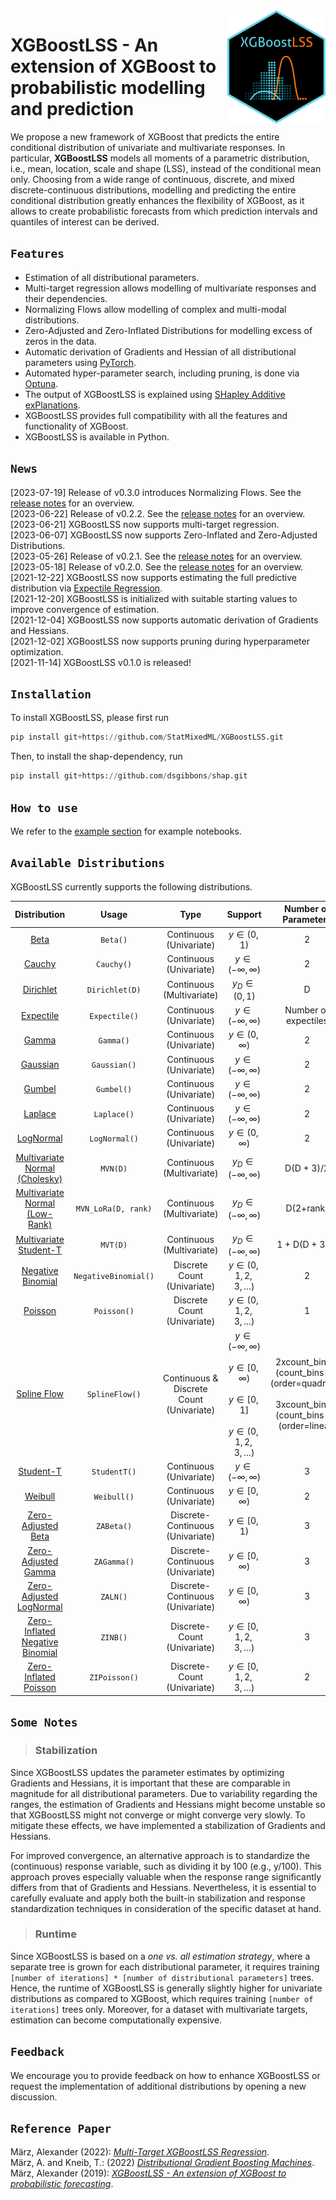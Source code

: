 <img align="right" width="156.5223" height="181.3" src="XGBoostLSS_inv.png">

# XGBoostLSS - An extension of XGBoost to probabilistic modelling and prediction
We propose a new framework of XGBoost that predicts the entire conditional distribution of univariate and multivariate responses. In particular, **XGBoostLSS** models all moments of a parametric distribution, i.e., mean, location, scale and shape (LSS), instead of the conditional mean only. Choosing from a wide range of continuous, discrete, and mixed discrete-continuous distributions, modelling and predicting the entire conditional distribution greatly enhances the flexibility of XGBoost, as it allows to create probabilistic forecasts from which prediction intervals and quantiles of interest can be derived.

## `Features`
- Estimation of all distributional parameters. <br/>
- Multi-target regression allows modelling of multivariate responses and their dependencies. <br/>
- Normalizing Flows allow modelling of complex and multi-modal distributions. <br/>
- Zero-Adjusted and Zero-Inflated Distributions for modelling excess of zeros in the data. <br/>
- Automatic derivation of Gradients and Hessian of all distributional parameters using [PyTorch](https://pytorch.org/docs/stable/autograd.html). <br/>
- Automated hyper-parameter search, including pruning, is done via [Optuna](https://optuna.org/). <br/>
- The output of XGBoostLSS is explained using [SHapley Additive exPlanations](https://github.com/dsgibbons/shap). <br/>
- XGBoostLSS provides full compatibility with all the features and functionality of XGBoost. <br/>
- XGBoostLSS is available in Python. <br/>

## `News`
[2023-07-19] Release of v0.3.0 introduces Normalizing Flows. See the [release notes](https://github.com/StatMixedML/XGBoostLSS/releases) for an overview. <br/>
[2023-06-22] Release of v0.2.2. See the [release notes](https://github.com/StatMixedML/XGBoostLSS/releases) for an overview. <br/>
[2023-06-21] XGBoostLSS now supports multi-target regression. <br/>
[2023-06-07] XGBoostLSS now supports Zero-Inflated and Zero-Adjusted Distributions. <br/>
[2023-05-26] Release of v0.2.1. See the [release notes](https://github.com/StatMixedML/XGBoostLSS/releases) for an overview. <br/>
[2023-05-18] Release of v0.2.0. See the [release notes](https://github.com/StatMixedML/XGBoostLSS/releases) for an overview. <br/>
[2021-12-22] XGBoostLSS now supports estimating the full predictive distribution via [Expectile Regression](https://epub.ub.uni-muenchen.de/31542/1/1471082x14561155.pdf). <br/>
[2021-12-20] XGBoostLSS is initialized with suitable starting values to improve convergence of estimation. <br/>
[2021-12-04] XGBoostLSS now supports automatic derivation of Gradients and Hessians. <br/>
[2021-12-02] XGBoostLSS now supports pruning during hyperparameter optimization. <br/>
[2021-11-14] XGBoostLSS v0.1.0 is released!

## `Installation`
To install XGBoostLSS, please first run
```python
pip install git+https://github.com/StatMixedML/XGBoostLSS.git
```
Then, to install the shap-dependency, run
```python
pip install git+https://github.com/dsgibbons/shap.git
```

## `How to use`
We refer to the [example section](https://github.com/StatMixedML/XGBoostLSS/tree/master/examples) for example notebooks.

## `Available Distributions`
XGBoostLSS currently supports the following distributions.

| Distribution                                                                                                                         |   Usage                   |Type                                        | Support                         | Number of Parameters            |
| :----------------------------------------------------------------------------------------------------------------------------------: |:------------------------: |:-------------------------------------:     | :-----------------------------: | :-----------------------------: | 
| [Beta](https://pytorch.org/docs/stable/distributions.html#beta)                                                                      | `Beta()`                  | Continuous <br /> (Univariate)             | $y \in (0, 1)$                  | 2                               |
| [Cauchy](https://pytorch.org/docs/stable/distributions.html#cauchy)                                                                  | `Cauchy()`                | Continuous <br /> (Univariate)             | $y \in (-\infty,\infty)$        | 2                               |
| [Dirichlet](https://pytorch.org/docs/stable/distributions.html#dirichlet)                                                            | `Dirichlet(D)`            | Continuous <br /> (Multivariate)           | $y_{D} \in (0, 1)$              | D                               |
| [Expectile](https://epub.ub.uni-muenchen.de/31542/1/1471082x14561155.pdf)                                                            | `Expectile()`             | Continuous <br /> (Univariate)             | $y \in (-\infty,\infty)$        | Number of expectiles            |
| [Gamma](https://pytorch.org/docs/stable/distributions.html#gamma)                                                                    | `Gamma()`                 | Continuous <br /> (Univariate)             | $y \in (0, \infty)$             | 2                               |
| [Gaussian](https://pytorch.org/docs/stable/distributions.html#normal)                                                                | `Gaussian()`              | Continuous <br /> (Univariate)             | $y \in (-\infty,\infty)$        | 2                               |
| [Gumbel](https://pytorch.org/docs/stable/distributions.html#gumbel)                                                                  | `Gumbel()`                | Continuous <br /> (Univariate)             | $y \in (-\infty,\infty)$        | 2                               |
| [Laplace](https://pytorch.org/docs/stable/distributions.html#laplace)                                                                | `Laplace()`               | Continuous <br /> (Univariate)             | $y \in (-\infty,\infty)$        | 2                               |
| [LogNormal](https://pytorch.org/docs/stable/distributions.html#lognormal)                                                            | `LogNormal()`             | Continuous <br /> (Univariate)             | $y \in (0,\infty)$              | 2                               |
| [Multivariate Normal (Cholesky)](https://pytorch.org/docs/stable/distributions.html#multivariatenormal)                              | `MVN(D)`                  | Continuous <br /> (Multivariate)           | $y_{D} \in (-\infty,\infty)$    | D(D + 3)/2                      |
| [Multivariate Normal (Low-Rank)](https://pytorch.org/docs/stable/distributions.html#lowrankmultivariatenormal)                       | `MVN_LoRa(D, rank)`       | Continuous <br /> (Multivariate)           | $y_{D} \in (-\infty,\infty)$    | D(2+rank)                       |
| [Multivariate Student-T](https://docs.pyro.ai/en/stable/distributions.html#multivariatestudentt)                                     | `MVT(D)`                  | Continuous <br /> (Multivariate)           | $y_{D} \in (-\infty,\infty)$    | 1 + D(D + 3)/2                  |
| [Negative Binomial](https://pytorch.org/docs/stable/distributions.html#negativebinomial)                                             | `NegativeBinomial()`      | Discrete Count <br /> (Univariate)         | $y \in (0, 1, 2, 3, \ldots)$    | 2                               |
| [Poisson](https://pytorch.org/docs/stable/distributions.html#poisson)                                                                | `Poisson()`               | Discrete Count <br /> (Univariate)         | $y \in (0, 1, 2, 3, \ldots)$    | 1                               |
| [Spline Flow](https://docs.pyro.ai/en/stable/distributions.html#pyro.distributions.transforms.Spline)                                | `SplineFlow()`            | Continuous \& Discrete Count <br /> (Univariate)   | $y \in (-\infty,\infty)$ <br /> <br /> $y \in [0, \infty)$  <br  /> <br /> $y \in [0, 1]$  <br  />  <br /> $y \in (0, 1, 2, 3, \ldots)$ | 2xcount_bins + (count_bins-1) (order=quadratic)  <br  /> <br  />  3xcount_bins + (count_bins-1) (order=linear)                            |
| [Student-T](https://pytorch.org/docs/stable/distributions.html#studentt)                                                             | `StudentT()`              | Continuous <br /> (Univariate)             | $y \in (-\infty,\infty)$        | 3                               |
| [Weibull](https://pytorch.org/docs/stable/distributions.html#weibull)                                                                | `Weibull()`               | Continuous <br /> (Univariate)             | $y \in [0, \infty)$             | 2                               |
| [Zero-Adjusted Beta](https://github.com/pyro-ppl/pyro/blob/dev/pyro/distributions/zero_inflated.py)                                  | `ZABeta()`                | Discrete-Continuous <br /> (Univariate)    | $y \in [0, 1)$                  | 3                               |
| [Zero-Adjusted Gamma](https://github.com/pyro-ppl/pyro/blob/dev/pyro/distributions/zero_inflated.py)                                 | `ZAGamma()`               | Discrete-Continuous <br /> (Univariate)    | $y \in [0, \infty)$             | 3                               |
| [Zero-Adjusted LogNormal](https://github.com/pyro-ppl/pyro/blob/dev/pyro/distributions/zero_inflated.py)                             | `ZALN()`                  | Discrete-Continuous <br /> (Univariate)    | $y \in [0, \infty)$             | 3                               |
| [Zero-Inflated Negative Binomial](https://github.com/pyro-ppl/pyro/blob/dev/pyro/distributions/zero_inflated.py#L150)                | `ZINB()`                  | Discrete-Count <br /> (Univariate)         | $y \in [0, 1, 2, 3, \ldots)$    | 3                               |
| [Zero-Inflated Poisson](https://github.com/pyro-ppl/pyro/blob/dev/pyro/distributions/zero_inflated.py#L121)                          | `ZIPoisson()`             | Discrete-Count <br /> (Univariate)         | $y \in [0, 1, 2, 3, \ldots)$    | 2                               |


## `Some Notes`
> ### Stabilization
Since XGBoostLSS updates the parameter estimates by optimizing Gradients and Hessians, it is important that these are comparable in magnitude for all distributional parameters. Due to variability regarding the ranges, the estimation of Gradients and Hessians might become unstable so that XGBoostLSS might not converge or might converge very slowly. To mitigate these effects, we have implemented a stabilization of Gradients and Hessians. 

For improved convergence, an alternative approach is to standardize the (continuous) response variable, such as dividing it by 100 (e.g., y/100). This approach proves especially valuable when the response range significantly differs from that of Gradients and Hessians. Nevertheless, it is essential to carefully evaluate and apply both the built-in stabilization and response standardization techniques in consideration of the specific dataset at hand.

> ### Runtime
Since XGBoostLSS is based on a *one vs. all estimation strategy*, where a separate tree is grown for each distributional parameter, it requires training ```[number of iterations] * [number of distributional parameters]``` trees. Hence, the runtime of XGBoostLSS is generally slightly higher for univariate distributions as compared to XGBoost, which requires training ```[number of iterations]``` trees only. Moreover, for a dataset with multivariate targets, estimation can become computationally expensive.

## `Feedback`
We encourage you to provide feedback on how to enhance XGBoostLSS or request the implementation of additional distributions by opening a new discussion.

## `Reference Paper`

März, Alexander (2022): [*Multi-Target XGBoostLSS Regression*](https://arxiv.org/abs/2210.06831). <br/>
März, A. and Kneib, T.: (2022) [*Distributional Gradient Boosting Machines*](https://arxiv.org/abs/2204.00778). <br/>
März, Alexander (2019): [*XGBoostLSS - An extension of XGBoost to probabilistic forecasting*](https://arxiv.org/abs/1907.03178). 

<!---
[![Arxiv link](https://img.shields.io/badge/arXiv-Multi%20Target%20XGBoostLSS%20Regression-color=brightgreen)](https://arxiv.org/abs/2210.06831) <br/>
[![Arxiv link](https://img.shields.io/badge/arXiv-Distributional%20Gradient%20Boosting%20Machines-color=brightgreen)](https://arxiv.org/abs/2204.00778) <br/>
[![Arxiv link](https://img.shields.io/badge/arXiv-XGBoostLSS%3A%20An%20extension%20of%20XGBoost%20to%20probabilistic%20forecasting-color=brightgreen)](https://arxiv.org/abs/1907.03178) <br/>
--->
